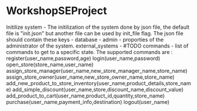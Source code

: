 # WorkshopSEProject

Initilize system -
The initilization of the system done by json file, the default file is "init.json" but another file can be used by init_file flag.
The json file should contain these keys -
database -
admin - proporties of the administrator of the system.
external_systems - #TODO
commands - list of commands to get to a specific state. The supported commands are :
register(user_name,password,age)
login(user_name,password)
open_store(store_name,user_name)
assign_store_manager(user_name,new_store_manager_name,store_name)
assign_store_owner(user_name,new_store_owner_name,store_name)
add_new_product_to_store_inventory(user_name,product_details,store_name)
add_simple_discount(user_name,store,discount_name,discount_value)
add_product_to_cart(user_name,product_id,quantity,store_name)
purchase(user_name,payment_info,destination)
logout(user_name)
